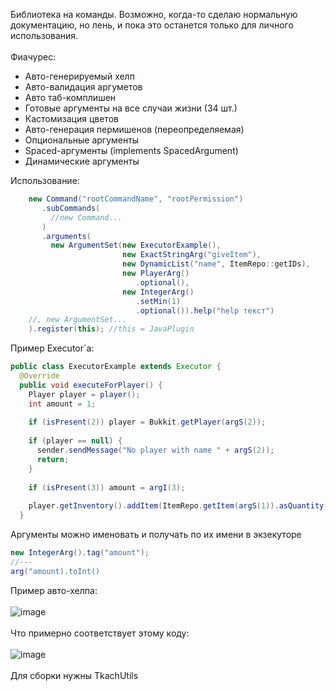 Библиотека на команды. Возможно, когда-то сделаю нормальную документацию, но лень, и пока это останется только для личного использования.
<br><br>
Фиачурес:
- Авто-генерируемый хелп
- Авто-валидация аргуметов
- Авто таб-комплишен
- Готовые аргументы на все случаи жизни (34 шт.)
- Кастомизация цветов
- Авто-генерация пермишенов (переопределяемая)
- Опциональные аргументы
- Spaced-аргументы (implements SpacedArgument)
- Динамические аргументы

Использование:
```java
    new Command("rootCommandName", "rootPermission")
       .subCommands(
         //new Command...
       )
       .arguments(
         new ArgumentSet(new ExecutorExample(),
                         new ExactStringArg("giveItem"),
                         new DynamicList("name", ItemRepo::getIDs),
                         new PlayerArg()
                            .optional(),
                         new IntegerArg()
                            .setMin(1)
                            .optional()).help("help текст")
    //, new ArgumentSet...
    ).register(this); //this = JavaPlugin
```

Пример Executor`a:
```java
public class ExecutorExample extends Executor {
  @Override
  public void executeForPlayer() {
    Player player = player();
    int amount = 1;
    
    if (isPresent(2)) player = Bukkit.getPlayer(argS(2));
    
    if (player == null) {
      sender.sendMessage("No player with name " + argS(2));
      return;
    }
    
    if (isPresent(3)) amount = argI(3);
    
    player.getInventory().addItem(ItemRepo.getItem(argS(1)).asQuantity(amount));
  }
```
Аргументы можно именовать и получать по их имени в экзекуторе
```java
new IntegerArg().tag("amount");
//---
arg("amount).toInt()
```

Пример авто-хелпа:
<br><br>
![image](https://github.com/KamikotoTkach/TkachCommands/assets/110531613/bc1b3be2-f4f2-44a5-8677-cdee313e8a6d)
<br><br>
Что примерно соответствует этому коду: 
<br><br>
![image](https://github.com/KamikotoTkach/TkachCommands/assets/110531613/1fc3f972-0b54-4473-88ae-ac5bd84cbc12)
<br><br>
Для сборки нужны TkachUtils
